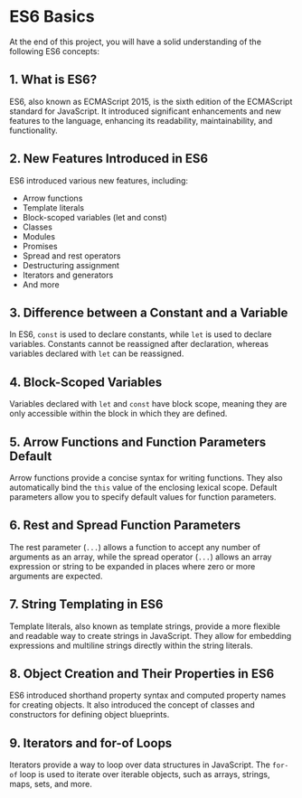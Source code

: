 # ES6 Basics

At the end of this project, you will have a solid understanding of the following ES6 concepts:

## 1. What is ES6?

ES6, also known as ECMAScript 2015, is the sixth edition of the ECMAScript standard for JavaScript. It introduced significant enhancements and new features to the language, enhancing its readability, maintainability, and functionality.

## 2. New Features Introduced in ES6

ES6 introduced various new features, including:
- Arrow functions
- Template literals
- Block-scoped variables (let and const)
- Classes
- Modules
- Promises
- Spread and rest operators
- Destructuring assignment
- Iterators and generators
- And more

## 3. Difference between a Constant and a Variable

In ES6, `const` is used to declare constants, while `let` is used to declare variables. Constants cannot be reassigned after declaration, whereas variables declared with `let` can be reassigned.

## 4. Block-Scoped Variables

Variables declared with `let` and `const` have block scope, meaning they are only accessible within the block in which they are defined.

## 5. Arrow Functions and Function Parameters Default

Arrow functions provide a concise syntax for writing functions. They also automatically bind the `this` value of the enclosing lexical scope. Default parameters allow you to specify default values for function parameters.

## 6. Rest and Spread Function Parameters

The rest parameter (`...`) allows a function to accept any number of arguments as an array, while the spread operator (`...`) allows an array expression or string to be expanded in places where zero or more arguments are expected.

## 7. String Templating in ES6

Template literals, also known as template strings, provide a more flexible and readable way to create strings in JavaScript. They allow for embedding expressions and multiline strings directly within the string literals.

## 8. Object Creation and Their Properties in ES6

ES6 introduced shorthand property syntax and computed property names for creating objects. It also introduced the concept of classes and constructors for defining object blueprints.

## 9. Iterators and for-of Loops

Iterators provide a way to loop over data structures in JavaScript. The `for-of` loop is used to iterate over iterable objects, such as arrays, strings, maps, sets, and more.

